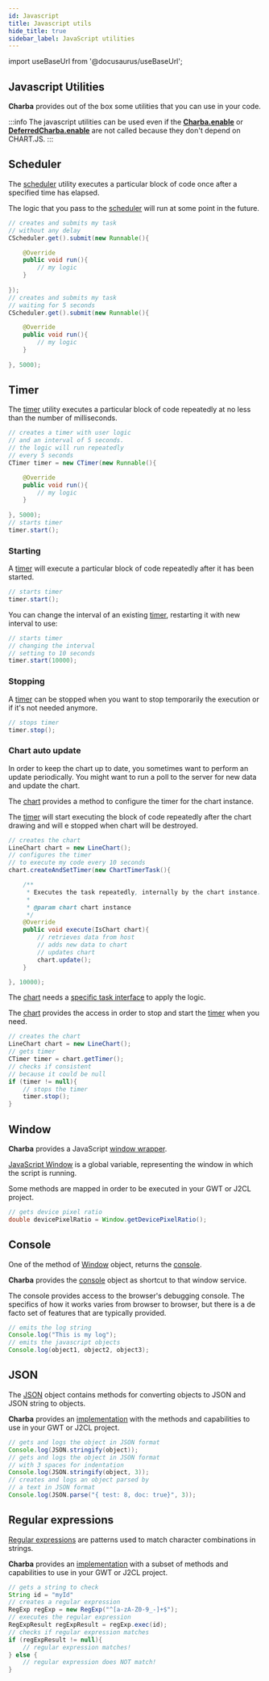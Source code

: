 ```yaml
---
id: Javascript
title: Javascript utils
hide_title: true
sidebar_label: JavaScript utilities
---
```

import useBaseUrl from '@docusaurus/useBaseUrl';

## Javascript Utilities

**Charba** provides out of the box some utilities that you can use in your code.

:::info
The javascript utilities can be used even if the [**Charba.enable**](../getting-started/GettingStarted#embedded-resources) or [**DeferredCharba.enable**](../getting-started/GettingStarted#deferred-resources) are not called because they don't depend on CHART.JS.
:::

## Scheduler

The [scheduler](https://pepstock-org.github.io/Charba/6.2/org/pepstock/charba/client/utils/CScheduler.html) utility executes a particular block of code once after a specified time has elapsed. 

The logic that you pass to the [scheduler](https://pepstock-org.github.io/Charba/6.2/org/pepstock/charba/client/utils/CScheduler.html) will run at some point in the future. 

```java
// creates and submits my task
// without any delay
CScheduler.get().submit(new Runnable(){

	@Override
	public void run(){
		// my logic
	}
	
});
// creates and submits my task
// waiting for 5 seconds
CScheduler.get().submit(new Runnable(){

	@Override
	public void run(){
		// my logic
	}
	
}, 5000);
```

## Timer

The [timer](https://pepstock-org.github.io/Charba/6.2/org/pepstock/charba/client/utils/CTimer.html) utility executes a particular block of code repeatedly at no less than the number of milliseconds.

```java
// creates a timer with user logic
// and an interval of 5 seconds.
// the logic will run repeatedly
// every 5 seconds
CTimer timer = new CTimer(new Runnable(){

	@Override
	public void run(){
		// my logic
	}
	
}, 5000);
// starts timer
timer.start();
```

### Starting

A [timer](https://pepstock-org.github.io/Charba/6.2/org/pepstock/charba/client/utils/CTimer.html) will execute a particular block of code repeatedly after it has been started.

```java
// starts timer
timer.start();
```

You can change the interval of an existing [timer](https://pepstock-org.github.io/Charba/6.2/org/pepstock/charba/client/utils/CTimer.html), restarting it with new interval to use:

```java
// starts timer
// changing the interval 
// setting to 10 seconds
timer.start(10000);
```

### Stopping

A [timer](https://pepstock-org.github.io/Charba/6.2/org/pepstock/charba/client/utils/CTimer.html) can be stopped when you want to stop temporarily the execution or if it's not needed anymore.

```java
// stops timer
timer.stop();
```

### Chart auto update

In order to keep the chart up to date, you sometimes want to perform an update periodically. You might want to run a poll to the server for new data and update the chart.

The [chart](https://pepstock-org.github.io/Charba/6.2/org/pepstock/charba/client/AbstractChart.html) provides a method to configure the timer for the chart instance.

The [timer](https://pepstock-org.github.io/Charba/6.2/org/pepstock/charba/client/utils/CTimer.html) will start executing the block of code repeatedly after the chart drawing and will e stopped when chart will be destroyed.

```java
// creates the chart
LineChart chart = new LineChart();
// configures the timer
// to execute my code every 10 seconds 
chart.createAndSetTimer(new ChartTimerTask(){

	/**
	 * Executes the task repeatedly, internally by the chart instance. 
	 * 
	 * @param chart chart instance
	 */
	@Override
	public void execute(IsChart chart){
		// retrieves data from host
		// adds new data to chart
		// updates chart
		chart.update();
	}

}, 10000);
```

The [chart](https://pepstock-org.github.io/Charba/6.2/org/pepstock/charba/client/AbstractChart.html) needs a [specific task interface](https://pepstock-org.github.io/Charba/6.2/org/pepstock/charba/client/ChartTimerTask.html) to apply the logic.

The [chart](https://pepstock-org.github.io/Charba/6.2/org/pepstock/charba/client/AbstractChart.html) provides the access in order to stop and start the [timer](https://pepstock-org.github.io/Charba/6.2/org/pepstock/charba/client/utils/CTimer.html) when you need.

```java
// creates the chart
LineChart chart = new LineChart();
// gets timer
CTimer timer = chart.getTimer();
// checks if consistent
// because it could be null
if (timer != null){
	// stops the timer
	timer.stop();
}
```

## Window

**Charba** provides a JavaScript [window wrapper](https://pepstock-org.github.io/Charba/6.2/org/pepstock/charba/client/utils/Window.html).

[JavaScript Window](https://developer.mozilla.org/en-US/docs/Web/API/Window) is a global variable, representing the window in which the script is running.

Some methods are mapped in order to be executed in your GWT or J2CL project.

```java
// gets device pixel ratio
double devicePixelRatio = Window.getDevicePixelRatio();
```

## Console

One of the method of [Window](https://developer.mozilla.org/en-US/docs/Web/API/Window) object, returns the [console](https://developer.mozilla.org/en-US/docs/Web/API/console). 

**Charba** provides the [console](https://pepstock-org.github.io/Charba/6.2/org/pepstock/charba/client/utils/Console.html) object as shortcut to that window service.

The console provides access to the browser's debugging console. The specifics of how it works varies from browser to browser, but there is a de facto set of features that are typically provided.

```java
// emits the log string 
Console.log("This is my log");
// emits the javascript objects
Console.log(object1, object2, object3);
```

## JSON

The [JSON](https://developer.mozilla.org/en-US/docs/Web/JavaScript/Reference/Global_Objects/JSON) object contains methods for converting objects to JSON and JSON string to objects.

**Charba** provides an [implementation](https://pepstock-org.github.io/Charba/6.2/org/pepstock/charba/client/utils/JSON.html) with the methods and capabilities to use in your GWT or J2CL project.

```java
// gets and logs the object in JSON format
Console.log(JSON.stringify(object));
// gets and logs the object in JSON format
// with 3 spaces for indentation
Console.log(JSON.stringify(object, 3));
// creates and logs an object parsed by 
// a text in JSON format
Console.log(JSON.parse("{ test: 8, doc: true}", 3));
```

## Regular expressions

[Regular expressions](https://developer.mozilla.org/en-US/docs/Web/JavaScript/Reference/Global_Objects/RegExp) are patterns used to match character combinations in strings. 

**Charba** provides an [implementation](https://pepstock-org.github.io/Charba/6.2/org/pepstock/charba/client/utils/RegExp.html) with a subset of methods and capabilities to use in your GWT or J2CL project.

```java
// gets a string to check
String id = "myId"
// creates a regular expression
RegExp regExp = new RegExp("^[a-zA-Z0-9_-]+$");
// executes the regular expression
RegExpResult regExpResult = regExp.exec(id);
// checks if regular expression matches
if (regExpResult != null){
	// regular expression matches!
} else {
	// regular expression does NOT match!
}
```

